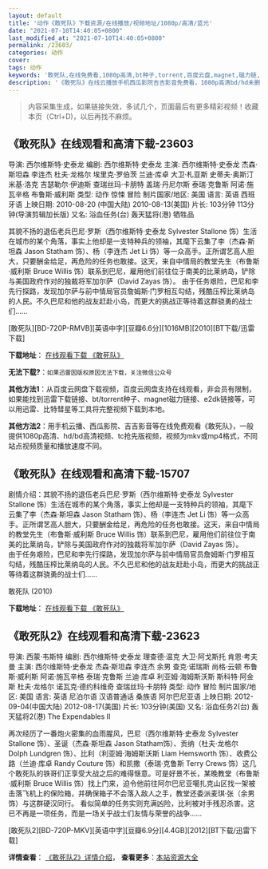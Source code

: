 ```yaml
---
layout: default
title: '动作《敢死队》下载资源/在线播放/视频地址/1080p/高清/蓝光'
date: "2021-07-10T14:40:05+0800"
last_modified_at: "2021-07-10T14:40:05+0800"
permalink: /23603/
categories: 动作
cover:
tags: 动作
keywords: '敢死队,在线免费看,1080p高清,bt种子,torrent,百度云盘,magnet,磁力链,迅雷下载资源'
description: '《敢死队》在线云播放手机西瓜影院吉吉影音免费看，1080p高清bd/hd未删减完整版和tc抢先枪版，mkv/mp4格式，附带bt/torrent种子、magnet/磁力链、百度云盘、网盘资源迅雷下载链接'
---
```


>内容采集生成，如果链接失效，多试几个，页面最后有更多精彩视频！收藏本页（Ctrl+D)，以后再找不麻烦。


## 《敢死队》在线观看和高清下载-23603

导演: 西尔维斯特·史泰龙 编剧: 西尔维斯特·史泰龙 主演: 西尔维斯特·史泰龙 杰森·斯坦森 李连杰 杜夫·龙格尔 埃里克·罗伯茨 兰迪·库卓 大卫·札亚斯 史蒂夫·奥斯汀 米基·洛克 吉瑟勒尔·伊迪斯 查瑞丝玛·卡朋特 盖瑞·丹尼尔斯 泰瑞·克鲁斯 阿诺·施瓦辛格 布鲁斯·威利斯 类型: 动作 惊悚 冒险 制片国家/地区: 美国 语言: 英语 西班牙语 上映日期: 2010-08-20 (中国大陆) 2010-08-13(美国) 片长: 103分钟 113分钟(导演剪辑加长版) 又名: 浴血任务(台) 轰天猛将(港) 牺牲品

其貌不扬的退伍老兵巴尼·罗斯（西尔维斯特·史泰龙 Sylvester Stallone 饰）生活在城市的某个角落，事实上他却是一支特种兵的领袖，其麾下云集了李（杰森·斯坦森 Jason Statham 饰）、杨（李连杰 Jet Li 饰）等一众高手。正所谓艺高人胆大，只要酬金给足，再危险的任务也敢接。这天，来自中情局的教堂先生（布鲁斯·威利斯 Bruce Willis 饰）联系到巴尼，雇用他们前往位于南美的比莱纳岛，铲除与美国政府作对的独裁将军加尔萨（David Zayas 饰）。 由于任务艰险，巴尼和李先行探路，发现加尔萨与前中情局官员詹姆斯·门罗相互勾结，残酷压榨比莱纳岛的人民。不久巴尼和他的战友赶赴小岛，而更大的挑战正等待着这群骁勇的战士们……


[敢死队][BD-720P-RMVB][英语中字][豆瓣6.6分][1016MB][2010][BT下载/迅雷下载]

**下载地址**： [在线观看下载 《敢死队》](https://www.btdx8.com/torrent/the_expendables_2010.html) 


**无法下载?**：`如果迅雷因版权原因无法下载，关注微信公众号 `

**其他方法1**：从百度云网盘下载视频，百度云网盘支持在线观看，非会员有限制，如果能找到迅雷下载链接、bt/torrent种子、magnet磁力链接、e2dk链接等，可以用迅雷、比特彗星等工具将完整视频下载到本地。

**其他方法2**：用手机云播、西瓜影院、吉吉影音等在线免费观看《敢死队》，一般提供1080p高清、hd/bd高清视频、tc抢先版视频，视频为mkv或mp4格式，不同站点视频质量和播放速度不同。


## 《敢死队》在线观看和高清下载-15707

剧情介绍：其貌不扬的退伍老兵巴尼·罗斯（西尔维斯特·史泰龙 Sylvester Stallone 饰）生活在城市的某个角落，事实上他却是一支特种兵的领袖，其麾下云集了李（杰森·斯坦森 Jason Statham 饰）、杨（李连杰 Jet Li 饰）等一众高手。正所谓艺高人胆大，只要酬金给足，再危险的任务也敢接。这天，来自中情局的教堂先生（布鲁斯·威利斯 Bruce Willis 饰）联系到巴尼，雇用他们前往位于南美的比莱纳岛，铲除与美国政府作对的独裁将军加尔萨（David Zayas 饰）。  　　由于任务艰险，巴尼和李先行探路，发现加尔萨与前中情局官员詹姆斯·门罗相互勾结，残酷压榨比莱纳岛的人民。不久巴尼和他的战友赶赴小岛，而更大的挑战正等待着这群骁勇的战士们……


敢死队 (2010)

**下载地址**： [在线观看下载 《敢死队》](https://www.btbtdy.me/btdy/dy4466.html) 


## 《敢死队2》在线观看和高清下载-23623

导演: 西蒙·韦斯特 编剧: 西尔维斯特·史泰龙 理查德·温克 大卫·阿戈斯托 肯恩·考夫曼 主演: 西尔维斯特·史泰龙 杰森·斯坦森 李连杰 余男 查克·诺瑞斯 尚格·云顿 布鲁斯·威利斯 阿诺·施瓦辛格 泰瑞·克鲁斯 兰迪·库卓 利亚姆·海姆斯沃斯 斯科特·阿金斯 杜夫·龙格尔 诺瓦克·德约科维奇 查瑞丝玛·卡朋特 类型: 动作 冒险 制片国家/地区: 美国 语言: 英语 尼泊尔语 汉语普通话 桑族语 阿尔巴尼亚语 上映日期: 2012-09-04(中国大陆) 2012-08-17(美国) 片长: 103分钟(美国) 又名: 浴血任务2(台) 轰天猛将2(港) The Expendables II

再次经历了一番炮火密集的血雨腥风，巴尼（西尔维斯特·史泰龙 Sylvester Stallone 饰）、圣诞（杰森·斯坦森 Jason Statham饰）、贡纳（杜夫·龙格尔 Dolph Lundgren 饰）、比利（利亚姆·海姆斯沃斯 Liam Hemsworth 饰）、收费公路（兰迪·库卓 Randy Couture 饰）和凯撒（泰瑞·克鲁斯 Terry Crews 饰）这几个敢死队的铁哥们正享受大战之后的难得惬意。可是好景不长，某晚教堂（布鲁斯·威利斯 Bruce Willis 饰）找上门来，迫令他前往阿尔巴尼亚噶扎克山区找一架被击落飞机上的保险箱，并确保箱子不会落入敌人之手，教堂还委派麦琪·张（余男 饰）与这群硬汉同行。 看似简单的任务实则充满凶险，比利被对手残忍杀害。这已不再是一项任务，而是一场关乎战士们友情与荣誉的战争……


[敢死队2][BD-720P-MKV][英语中字][豆瓣6.9分][4.4GB][2012][BT下载/迅雷下载]

**详情查看**： [《敢死队2》详情介绍](/movie/23623/)， **查看更多**：[本站资源大全](/movie/t/all/)

